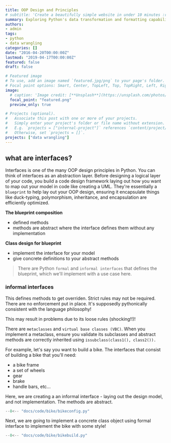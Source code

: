 ```yaml
---
title: OOP Design and Principles
# subtitle: 'Create a beautifully simple website in under 10 minutes :rocket:'
summary: Exploring Python's data transformation and formatting capabilities, including parsing and validation, optimization and serialization, and conversion to versatile data objects such as dictionaries, lists, tuples, sets, and arrays, utilizing popular Python libraries.
authors:
- admin
tags:
- python
- data wrangling
categories: []
date: "2016-04-20T00:00:00Z"
lastmod: "2019-04-17T00:00:00Z"
featured: false
draft: false

# Featured image
# To use, add an image named `featured.jpg/png` to your page's folder.
# Focal point options: Smart, Center, TopLeft, Top, TopRight, Left, Right, BottomLeft, Bottom, BottomRight
image:
  # caption: 'Image credit: [**Unsplash**](https://unsplash.com/photos/CpkOjOcXdUY)'
  focal_point: "featured.png"
  preview_only: true

# Projects (optional).
#   Associate this post with one or more of your projects.
#   Simply enter your project's folder or file name without extension.
#   E.g. `projects = ["internal-project"]` references `content/project/deep-learning/index.md`.
#   Otherwise, set `projects = []`.
projects: ["data wrangling"]
---
```


## what are interfaces?

Interfaces is one of the many OOP design principles in Python. You can think of interfaces as an abstraction layer. Before designing a logical layer of your code, you build a code design framework laying out how you want to map out your model in code like creating a UML. They're essentially a `blueprint` to help lay out your OOP design, ensuring it encapsulate things like duck-typing, polymorphism, inheritance, and encapsulation are efficiently optimized.

**The blueprint composition**

- defined methods
- methods are abstract where the interface defines them without any implementation

**Class design for blueprint**

- implement the interface for your model
- give concrete definitions to your abstract methods

> There are Python `formal` and `informal interfaces` that defines the blueprint, which we'll implement with a use case here.

### informal interfaces

This defines methods to get overriden.
Strict rules may not be required.
There are no enforcement put in place.
It's supposedly pythonically consistent with the language philosophy!

This may result in problems due to its loose rules (shocking!!)!

There are `metaclasses` and `virtual base classes (VBC)`. When you implement a metaclass, ensure you validate its subclasses and abstract methods are correctly inherited using `issubclass(class1(), class2()).`

For example, let's say you want to build a bike. The interfaces that consist of building a bike that you'll need:

- a bike frame
- a set of wheels
- gear
- brake
- handle bars, etc...

Here, we are creating a an informal interface - laying out the design model, and not implementation. The methods are abstract.

```py
--8<-- "docs/code/bike/bikeconfig.py"
```

Next, we are going to implement a concrete class object using formal interface to implement the bike with some style!

```py
--8<-- "docs/code/bike/bikebuild.py"
```
